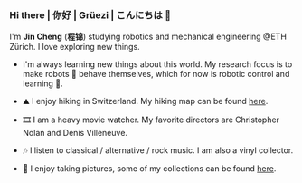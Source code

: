 ### Hi there | 你好 | Grüezi | こんにちは 👋

I'm **Jin Cheng** (**程锦**) studying robotics and mechanical engineering @ETH Zürich. I love exploring new things. 

- I'm always learning new things about this world. My research focus is to make robots 🤖 behave themselves, which for now is robotic control and learning 🦾. 

- ⛰ I enjoy hiking in Switzerland. My hiking map can be found [here](https://www.google.com/maps/d/edit?mid=1wlY6Lq-fYQDI7cXoHYGnUkJvJTV_hwOd&usp=sharing). 
- 🎞 I am a heavy movie watcher. My favorite directors are Christopher Nolan and Denis Villeneuve. 
- 🎶 I listen to classical / alternative / rock music. I am also a vinyl collector. 
- 📸 I enjoy taking pictures, some of my collections can be found [here](https://unsplash.com/@catially). 

